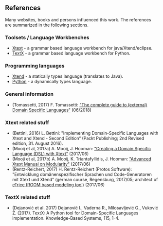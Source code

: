 ## References

Many websites, books and persons influenced this work.
The references are summarized in the following sections.

### Toolsets / Language Workbenches
 * [Xtext](https://www.eclipse.org/Xtext/) - a grammar based language workbench for java/Xtend/eclipse.
 * [TextX](http://www.igordejanovic.net/textX/) - a grammar based language workbench for Python.

### Programming languages

 * [Xtend](https://www.eclipse.org/xtend) - a statically types language (translates to Java).
 * [Python](https://www.python.org) - a dynamically types language.

### General information

 * <a name="tomassetti2017"></a> (Tomassetti, 2017) F. Tomassetti: ["The complete guide to (external) Domain Specific Languages"](https://tomassetti.me/domain-specific-languages/) (06/2018)
### Xtext related stuff
 * (Bettini, 2016) L. Bettini: "Implementing Domain-Specific Languages with Xtext and Xtend - Second Edition“ (Packt Publishing; 2nd Revised edition, 31. August 2016).
 * <a name="mooji2017a"></a> (Mooij et al, 2017a) A. Mooij, J. Hooman: ["Creating a Domain Specific Language (DSL) with Xtext"](http://www.cs.kun.nl/J.Hooman/DSL/Xtext_DSL_GettingStarted_Neon.pdf) (2017/06)
 * <a name="mooji2017b"></a> (Mooji et al, 2017b) A. Mooij, K. Triantafyllidis, J. Hooman: ["Advanced Xtext Manual on Modularity"](http://www.cs.kun.nl/J.Hooman/DSL/AdvancedXtextManual.pdf) (2017/06)
 * (Rentz-Reichert, 2017) H. Rentz-Reichert (Protos Software): "Entwicklung domänenspezifischer Sprachen und Code-Generatoren mit Xtext und Xtend" (german course, Regensburg, 2017/05;
    architect of [eTrice (ROOM based modeling tool)](http://www.eclipse.org/etrice/) (2017/06)

### TextX related stuff
 * (Dejanović et al. 2017) Dejanović I., Vaderna R., Milosavljević G., Vuković Ž. (2017). TextX: A Python tool for Domain-Specific Languages implementation. Knowledge-Based Systems, 115, 1-4.